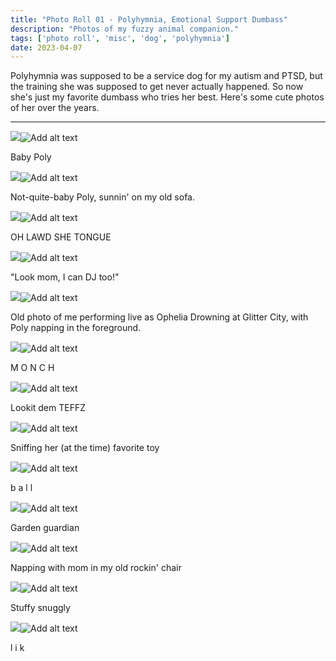 ```yaml
---
title: "Photo Roll 01 - Polyhymnia, Emotional Support Dumbass"
description: "Photos of my fuzzy animal companion."  
tags: ['photo roll', 'misc', 'dog', 'polyhymnia']
date: 2023-04-07
---
```


Polyhymnia was supposed to be a service dog for my autism and PTSD, but the training she was supposed to get never actually happened. So now she's just my favorite dumbass who tries her best. Here's some cute photos of her over the years.

<hr/>


<div class="floatcenter caption">
  <p><img tabindex=1 src="/photo/001/01.jpg" /><span class="f" /><span class="f"><img src="/photo/001/01.jpg" alt="Add alt text"/></span></p>
  <p> Baby Poly </p>
</div>
<div class="floatcenter caption">
  <p><img tabindex=1 src="/photo/001/02.jpg" /><span class="f" /><span class="f"><img src="/photo/001/02.jpg" alt="Add alt text"/></span></p>
  <p> Not-quite-baby Poly, sunnin' on my old sofa. </a> </p>
</div>
<div class="floatcenter caption">
  <p><img tabindex=1 src="/photo/001/03.jpg" /><span class="f" /><span class="f"><img src="/photo/001/03.jpg" alt="Add alt text"/></span></p>
  <p> OH LAWD SHE TONGUE</p>
</div>
<div class="floatcenter caption">
  <p><img tabindex=1 src="/photo/001/04.jpg" /><span class="f" /><span class="f"><img src="/photo/001/04.jpg" alt="Add alt text"/></span></p>
  <p> &quot;Look mom, I can DJ too!&quot;</a></p>
</div>

<div class="floatcenter caption">
  <p><img tabindex=1 src="/photo/001/05.jpg" /><span class="f" /><span class="f"><img src="/photo/001/05.jpg" alt="Add alt text"/></span></p>
  <p> Old photo of me performing live as Ophelia Drowning at Glitter City, with Poly napping in the foreground. </p>
</div>

<div class="floatcenter caption">
  <p><img tabindex=1 src="/photo/001/06.jpg" /><span class="f" /><span class="f"><img src="/photo/001/06.jpg" alt="Add alt text"/></span></p>
  <p> M O N C H </p>
</div>
<div class="floatcenter caption">
  <p><img tabindex=1 src="/photo/001/07.jpg" /><span class="f" /><span class="f"><img src="/photo/001/07.jpg" alt="Add alt text"/></span></p>
  <p> Lookit dem TEFFZ</p>
</div>
<div class="floatcenter caption">
  <p><img tabindex=1 src="/photo/001/08.jpg" /><span class="f" /><span class="f"><img src="/photo/001/08.jpg" alt="Add alt text"/></span></p>
  <p> Sniffing her &#40;at the time&#41; favorite toy</p>
</div>
<div class="floatcenter caption">
  <p><img tabindex=1 src="/photo/001/09.jpg" /><span class="f" /><span class="f"><img src="/photo/001/09.jpg" alt="Add alt text"/></span></p>
  <p> b a l l </p>
</div>
<div class="floatcenter caption">
  <p><img tabindex=1 src="/photo/001/10.jpg" /><span class="f" /><span class="f"><img src="/photo/001/10.jpg" alt="Add alt text"/></span></p>
  <p> Garden guardian </p>
</div>
<div class="floatcenter caption">
  <p><img tabindex=1 src="/photo/001/11.jpg" /><span class="f" /><span class="f"><img src="/photo/001/11.jpg" alt="Add alt text"/></span></p>
  <p> Napping with mom in my old rockin' chair </p>
</div>
<div class="floatcenter caption">
  <p><img tabindex=1 src="/photo/001/12.jpg" /><span class="f" /><span class="f"><img src="/photo/001/12.jpg" alt="Add alt text"/></span></p>
  <p> Stuffy snuggly </p>
</div>
<div class="floatcenter caption">
  <p><img tabindex=1 src="/photo/001/13.jpg" /><span class="f" /><span class="f"><img src="/photo/001/13.jpg" alt="Add alt text"/></span></p>
  <p> l i k </p>
</div>